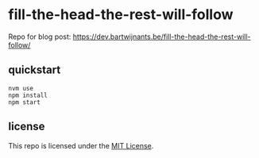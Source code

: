 # fill-the-head-the-rest-will-follow

Repo for blog post: https://dev.bartwijnants.be/fill-the-head-the-rest-will-follow/

## quickstart

```shell
nvm use
npm install
npm start
```

## license

This repo is licensed under the [MIT License](LICENSE).
